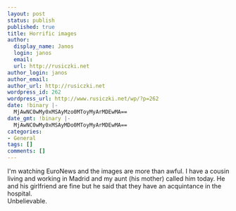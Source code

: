 ```yaml
---
layout: post
status: publish
published: true
title: Horrific images
author:
  display_name: Janos
  login: janos
  email: 
  url: http://rusiczki.net
author_login: janos
author_email: 
author_url: http://rusiczki.net
wordpress_id: 262
wordpress_url: http://www.rusiczki.net/wp/?p=262
date: !binary |-
  MjAwNC0wMy0xMSAyMzo0MToyMyArMDEwMA==
date_gmt: !binary |-
  MjAwNC0wMy0xMSAyMDo0MToyMyArMDEwMA==
categories:
- General
tags: []
comments: []
---
```

<p>I'm watching EuroNews and the images are more than awful. I have a cousin living and working in Madrid and my aunt (his mother) called him today. He and his girlfriend are fine but he said that they have an acquintance in the hospital.<br />
Unbelievable.</p>
